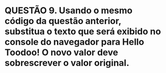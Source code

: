 # QUESTÃO 9. Usando o mesmo código da questão anterior, substitua o texto que será exibido no console do navegador para Hello Toodoo! O novo valor deve sobrescrever o valor original.
